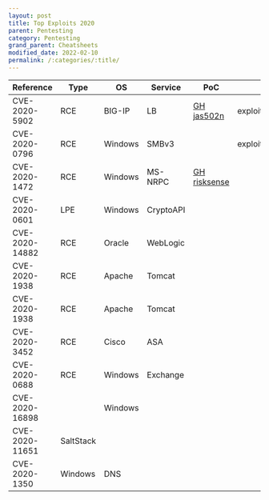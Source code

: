```yaml
---
layout: post
title: Top Exploits 2020
parent: Pentesting
category: Pentesting
grand_parent: Cheatsheets
modified_date: 2022-02-10
permalink: /:categories/:title/
---
```


<table class="sortable">
<col width="20%">
<col width="80%">
<thead>
<tr>
<th>Reference</th>
<th>Type</th>
<th>OS</th>
<th>Service</th>
<th>PoC</th>
<th><a href="https://github.com/rapid7/metasploit-framework/tree/master/modules/exploits">MSF Embedded</a></th>
<th>Nickname</th>
<th>MISC</th>
</tr>
</thead>
<tbody>
<tr>
	<td>CVE-2020-5902</td>
	<td>RCE</td>
	<td>BIG-IP</td>
	<td>LB</td>
	<td><a href="https://github.com/jas502n/CVE-2020-5902">GH jas502n</a></td>
	<td>exploit/linux/http/f5_bigip_tmui_rce</td>
	<td></td>
	<td></td>
</tr>
<tr>
	<td>CVE-2020-0796</td>
	<td>RCE</td>
	<td>Windows</td>
	<td>SMBv3</td>
	<td></td>
	<td>exploit/smbghost_privesc</td>
	<td>SMBGhost</td>
    <td>Disable security: Set-ItemProperty -Path "HKLM:\SYSTEM\CurrentControlSet\Services\LanmanServer\Parameters" DisableCompression -Type DWORD -Value 0 -Force</td>
</tr>
<tr>
	<td>CVE-2020-1472</td>
	<td>RCE</td>
	<td>Windows</td>
	<td>MS-NRPC</td>
	<td><a href="https://github.com/risksense/zerologon">GH risksense</a></td>
	<td></td>
	<td>Zerologon</td>
    <td></td>
</tr>
<tr>
	<td>CVE-2020-0601</td>
	<td>LPE</td>
	<td>Windows</td>
	<td>CryptoAPI</td>
    <td></td>
	<td></td>
	<td>CurveBall</td>
    <td></td>
</tr>
<tr>
	<td>CVE-2020-14882</td>
	<td>RCE</td>
	<td>Oracle</td>
	<td>WebLogic</td>
    <td></td>
	<td></td>
	<td></td>
    <td></td>
</tr>
<tr>
	<td>CVE-2020-1938</td>
	<td>RCE</td>
	<td>Apache</td>
	<td>Tomcat</td>
    <td></td>
	<td></td>
	<td>GhostCat</td>
    <td></td>
</tr>
<tr>
	<td>CVE-2020-1938</td>
	<td>RCE</td>
	<td>Apache</td>
	<td>Tomcat</td>
    <td></td>
	<td></td>
	<td>GhostCat</td>
    <td></td>
</tr>
<tr>
	<td>CVE-2020-3452</td>
	<td>RCE</td>
	<td>Cisco</td>
	<td>ASA</td>
    <td></td>
	<td></td>
	<td></td>
    <td></td>
</tr>
<tr>
	<td>CVE-2020-0688</td>
	<td>RCE</td>
	<td>Windows</td>
	<td>Exchange</td>
    <td></td>
	<td></td>
	<td></td>
    <td></td>
</tr>
<tr>
	<td>CVE-2020-16898</td>
	<td></td>
	<td>Windows</td>
	<td></td>
    <td></td>
	<td></td>
	<td>Bad Neighor</td>
    <td></td>
</tr>
<tr>
	<td>CVE-2020-11651</td>
	<td>SaltStack</td>
	<td></td>
	<td></td>
    <td></td>
	<td></td>
	<td></td>
    <td></td>
</tr>
<tr>
	<td>CVE-2020-1350</td>
	<td>Windows</td>
	<td>DNS</td>
	<td></td>
    <td></td>
	<td></td>
	<td>SIGRed</td>
    <td></td>
</tr>

</tbody>

</table>
<link href="/sortable.css" rel="stylesheet" />
<script src="/sortable.js"></script>